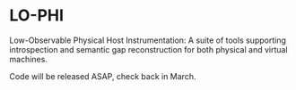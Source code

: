 # LO-PHI
Low-Observable Physical Host Instrumentation: A suite of tools supporting introspection and semantic gap reconstruction for both physical and virtual machines.

Code will be released ASAP, check back in March.
